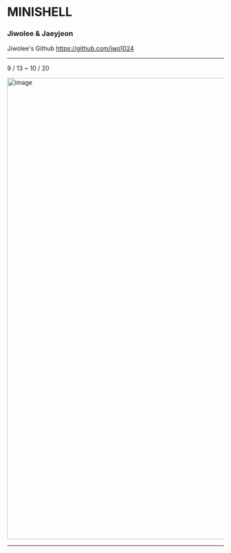 # MINISHELL #

### Jiwolee & Jaeyjeon


Jiwolee's Github
https://github.com/jwo1024

------
9 / 13 ~ 10 / 20

<img width="1071" alt="image" src="https://user-images.githubusercontent.com/38096515/197134387-29ec2c2f-9724-4047-86c9-b97390c13821.png">

-----

